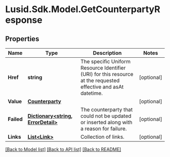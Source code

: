 
# Lusid.Sdk.Model.GetCounterpartyResponse

## Properties

Name | Type | Description | Notes
------------ | ------------- | ------------- | -------------
**Href** | **string** | The specific Uniform Resource Identifier (URI) for this resource at the requested effective and asAt datetime. | [optional] 
**Value** | [**Counterparty**](Counterparty.md) |  | [optional] 
**Failed** | [**Dictionary&lt;string, ErrorDetail&gt;**](ErrorDetail.md) | The counterparty that could not be updated or inserted along with a reason for failure. | [optional] 
**Links** | [**List&lt;Link&gt;**](Link.md) | Collection of links. | [optional] 

[[Back to Model list]](../README.md#documentation-for-models)
[[Back to API list]](../README.md#documentation-for-api-endpoints)
[[Back to README]](../README.md)

